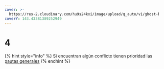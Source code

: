 ```yaml
---
cover: >-
  https://res-2.cloudinary.com/hu9s24kxi/image/upload/q_auto/v1/ghost-blog-images/Lostbelt_4_Event_Page.jpg
coverY: 143.43381389252949
---
```


# 4

{% hint style="info" %}
Si encuentran algún conflicto tienen prioridad las [pautas generales](broken-reference)
{% endhint %}

